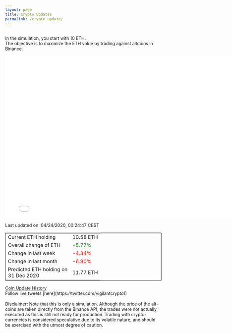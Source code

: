```yaml
---
layout: page
title: Crypto Updates
permalink: /crypto_update/
---
```

<br>In the simulation, you start with 10 ETH.<br>The objective is to maximize the ETH value by trading against altcoins 
in Binance.

<iframe width="775" height="525" frameborder="0" scrolling="no" src="//plotly.com/~vikramaditya91/109.embed"></iframe>

Last updated on: 04/24/2020, 00:24:47 CEST 
<table style="border:1px solid black;margin-left:auto;margin-right:auto;">
	<tbody>
	<tr>
		<td>Current ETH holding</td>
		<td>     10.58 ETH</td>
	</tr>
	<tr>
		<td>Overall change of ETH</td>
		<td><font color="green">+5.77%</font></td>
	</tr>
	<tr>
		<td>Change in last week</td>
		<td><font color="red">-4.34%</font></td>
	</tr>
	<tr>
		<td>Change in last month</td>
		<td><font color="red">-6.90%</font></td>
	</tr>
    <tr>
		<td>Predicted ETH holding on<br>31 Dec 2020</td>
		<td>     11.77 ETH</td>
	</tr>
	</tbody>
</table>
<a href="{{ site.baseurl }}/crypto_history">Coin Update History</a>
<br>
Follow live tweets [here](https://twitter.com/vigilantcrypto1)
<br>
<br>
Disclaimer:
Note that this is only a simulation. Although the price of the alt-coins are taken directly from the Binance API, the trades were not actually executed as this is still not ready for production.
Trading with crypto-currencies is considered speculative due to its volatile nature, and should be exercised with the utmost degree of caution.
